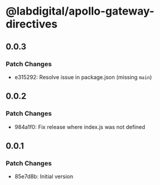 # @labdigital/apollo-gateway-directives

## 0.0.3

### Patch Changes

- e315292: Resolve issue in package.json (missing `main`)

## 0.0.2

### Patch Changes

- 984a1f0: Fix release where index.js was not defined

## 0.0.1

### Patch Changes

- 85e7d8b: Initial version
